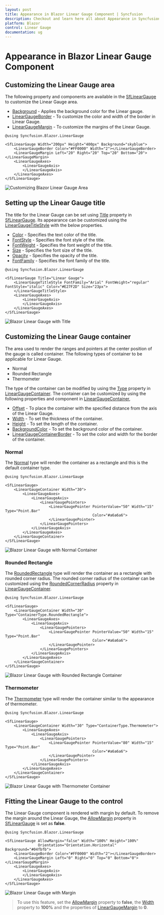 ```yaml
---
layout: post
title: Appearance in Blazor Linear Gauge Component | Syncfusion
description: Checkout and learn here all about Appearance in Syncfusion Blazor Linear Gauge component and much more.
platform: Blazor
control: Linear Gauge
documentation: ug
---
```


# Appearance in Blazor Linear Gauge Component

## Customizing the Linear Gauge area

The following property and components are available in the [SfLinearGauge](https://help.syncfusion.com/cr/blazor/Syncfusion.Blazor.LinearGauge.SfLinearGauge.html) to customize the Linear Gauge area.

* [Background](https://help.syncfusion.com/cr/blazor/Syncfusion.Blazor.LinearGauge.SfLinearGauge.html#Syncfusion_Blazor_LinearGauge_SfLinearGauge_Background) - Applies the background color for the Linear gauge.
* [LinearGaugeBorder](https://help.syncfusion.com/cr/blazor/Syncfusion.Blazor.LinearGauge.LinearGaugeBorder.html) - To customize the color and width of the border in Linear Gauge.
* [LinearGaugeMargin](https://help.syncfusion.com/cr/blazor/Syncfusion.Blazor.LinearGauge.LinearGaugeMargin.html) - To customize the margins of the Linear Gauge.

```cshtml
@using Syncfusion.Blazor.LinearGauge

<SfLinearGauge Width="200px" Height="400px" Background="skyblue">
    <LinearGaugeBorder Color="#FF0000" Width="2"></LinearGaugeBorder>
    <LinearGaugeMargin Left="20" Right="20" Top="20" Bottom="20"></LinearGaugeMargin>
    <LinearGaugeAxes>
        <LinearGaugeAxis>
        </LinearGaugeAxis>
    </LinearGaugeAxes>
</SfLinearGauge>
```

![Customizing Blazor Linear Gauge Area](images/blazor-linear-gauge-area-cutomization.png)

## Setting up the Linear Gauge title

The title for the Linear Gauge can be set using [Title](https://help.syncfusion.com/cr/blazor/Syncfusion.Blazor.LinearGauge.SfLinearGauge.html#Syncfusion_Blazor_LinearGauge_SfLinearGauge_Title) property in [SfLinearGauge](https://help.syncfusion.com/cr/blazor/Syncfusion.Blazor.LinearGauge.SfLinearGauge.html). Its appearance can be customized using the [LinearGaugeTitleStyle](https://help.syncfusion.com/cr/blazor/Syncfusion.Blazor.LinearGauge.LinearGaugeTitleStyle.html) with the below properties.

* [Color](https://help.syncfusion.com/cr/blazor/Syncfusion.Blazor.LinearGauge.LinearGaugeFontSettings.html#Syncfusion_Blazor_LinearGauge_LinearGaugeFontSettings_Color) - Specifies the text color of the title.
* [FontStyle](https://help.syncfusion.com/cr/blazor/Syncfusion.Blazor.LinearGauge.LinearGaugeFontSettings.html#Syncfusion_Blazor_LinearGauge_LinearGaugeFontSettings_FontStyle) - Specifies the font style of the title.
* [FontWeight](https://help.syncfusion.com/cr/blazor/Syncfusion.Blazor.LinearGauge.LinearGaugeFontSettings.html#Syncfusion_Blazor_LinearGauge_LinearGaugeFontSettings_FontWeight) - Specifies the font weight of the title.
* [Size](https://help.syncfusion.com/cr/blazor/Syncfusion.Blazor.LinearGauge.LinearGaugeFontSettings.html#Syncfusion_Blazor_LinearGauge_LinearGaugeFontSettings_Size) - Specifies the font size of the title.
* [Opacity](https://help.syncfusion.com/cr/blazor/Syncfusion.Blazor.LinearGauge.LinearGaugeFontSettings.html#Syncfusion_Blazor_LinearGauge_LinearGaugeFontSettings_Opacity) - Specifies the opacity of the title.
* [FontFamily](https://help.syncfusion.com/cr/blazor/Syncfusion.Blazor.LinearGauge.LinearGaugeFontSettings.html#Syncfusion_Blazor_LinearGauge_LinearGaugeFontSettings_FontFamily) - Specifies the font family of the title.

```cshtml
@using Syncfusion.Blazor.LinearGauge

<SfLinearGauge Title="Linear Gauge">
    <LinearGaugeTitleStyle FontFamily="Arial" FontWeight="regular" FontStyle="italic" Color="#E27F2D" Size="23px">
    </LinearGaugeTitleStyle>
    <LinearGaugeAxes>
        <LinearGaugeAxis>
        </LinearGaugeAxis>
    </LinearGaugeAxes>
</SfLinearGauge>
```

![Blazor Linear Gauge with Title](images/blazor-linear-gauge-title.png)

## Customizing the Linear Gauge container

The area used to render the ranges and pointers at the center position of the gauge is called container. The following types of container to be applicable for Linear Gauge.

* Normal
* Rounded Rectangle
* Thermometer

The type of the container can be modified by using the [Type](https://help.syncfusion.com/cr/blazor/Syncfusion.Blazor.LinearGauge.LinearGaugeContainer.html#Syncfusion_Blazor_LinearGauge_LinearGaugeContainer_Type) property in [LinearGaugeContainer](https://help.syncfusion.com/cr/blazor/Syncfusion.Blazor.LinearGauge.LinearGaugeContainer.html). The container can be customized by using the following properties and component in [LinearGaugeContainer](https://help.syncfusion.com/cr/blazor/Syncfusion.Blazor.LinearGauge.LinearGaugeContainer.html),

* [Offset](https://help.syncfusion.com/cr/blazor/Syncfusion.Blazor.LinearGauge.LinearGaugeContainer.html#Syncfusion_Blazor_LinearGauge_LinearGaugeContainer_Offset) - To place the container with the specified distance from the axis of the Linear Gauge.
* [Width](https://help.syncfusion.com/cr/blazor/Syncfusion.Blazor.LinearGauge.LinearGaugeContainer.html#Syncfusion_Blazor_LinearGauge_LinearGaugeContainer_Width) - To set the thickness of the container.
* [Height](https://help.syncfusion.com/cr/blazor/Syncfusion.Blazor.LinearGauge.LinearGaugeContainer.html#Syncfusion_Blazor_LinearGauge_LinearGaugeContainer_Height) - To set the length of the container.
* [BackgroundColor](https://help.syncfusion.com/cr/blazor/Syncfusion.Blazor.LinearGauge.LinearGaugeContainer.html#Syncfusion_Blazor_LinearGauge_LinearGaugeContainer_BackgroundColor) - To set the background color of the container.
* [LinearGaugeContainerBorder](https://help.syncfusion.com/cr/blazor/Syncfusion.Blazor.LinearGauge.LinearGaugeContainerBorder.html) - To set the color and width for the border of the container.

### Normal

The [Normal](https://help.syncfusion.com/cr/blazor/Syncfusion.Blazor.LinearGauge.ContainerType.html#Syncfusion_Blazor_LinearGauge_ContainerType_Normal) type will render the container as a rectangle and this is the default container type.

```cshtml
@using Syncfusion.Blazor.LinearGauge

<SfLinearGauge>
    <LinearGaugeContainer Width="30">
        <LinearGaugeAxes>
            <LinearGaugeAxis>
                <LinearGaugePointers>
                    <LinearGaugePointer PointerValue="50" Width="15" Type="Point.Bar"
                                        Color="#a6a6a6">
                    </LinearGaugePointer>
                </LinearGaugePointers>
            </LinearGaugeAxis>
        </LinearGaugeAxes>
    </LinearGaugeContainer>
</SfLinearGauge>
```

![Blazor Linear Gauge with Normal Container](images/blazor-linear-gauge-normal-container.png)

### Rounded Rectangle

The [RoundedRectangle](https://help.syncfusion.com/cr/blazor/Syncfusion.Blazor.LinearGauge.ContainerType.html#Syncfusion_Blazor_LinearGauge_ContainerType_RoundedRectangle) type will render the container as a rectangle with rounded corner radius. The rounded corner radius of the container can be customized using the  [RoundedCornerRadius](https://help.syncfusion.com/cr/blazor/Syncfusion.Blazor.LinearGauge.LinearGaugeContainer.html#Syncfusion_Blazor_LinearGauge_LinearGaugeContainer_RoundedCornerRadius) property in [LinearGaugeContainer](https://help.syncfusion.com/cr/blazor/Syncfusion.Blazor.LinearGauge.LinearGaugeContainer.html).

```cshtml
@using Syncfusion.Blazor.LinearGauge

<SfLinearGauge>
    <LinearGaugeContainer Width="30" Type="ContainerType.RoundedRectangle">
        <LinearGaugeAxes>
            <LinearGaugeAxis>
                <LinearGaugePointers>
                    <LinearGaugePointer PointerValue="50" Width="15" Type="Point.Bar"
                                        Color="#a6a6a6">
                    </LinearGaugePointer>
                </LinearGaugePointers>
            </LinearGaugeAxis>
        </LinearGaugeAxes>
    </LinearGaugeContainer>
</SfLinearGauge>
```

![Blazor Linear Gauge with Rounded Rectangle Container](images/blazor-linear-gauge-rectangle-container.png)

### Thermometer

The [Thermometer](https://help.syncfusion.com/cr/blazor/Syncfusion.Blazor.LinearGauge.ContainerType.html#Syncfusion_Blazor_LinearGauge_ContainerType_Thermometer) type will render the container similar to the appearance of thermometer.

```cshtml
@using Syncfusion.Blazor.LinearGauge

<SfLinearGauge>
    <LinearGaugeContainer Width="30" Type="ContainerType.Thermometer">
        <LinearGaugeAxes>
            <LinearGaugeAxis>
                <LinearGaugePointers>
                    <LinearGaugePointer PointerValue="80" Width="15" Type="Point.Bar"
                                        Color="#a6a6a6">
                    </LinearGaugePointer>
                </LinearGaugePointers>
            </LinearGaugeAxis>
        </LinearGaugeAxes>
    </LinearGaugeContainer>
</SfLinearGauge>
```

![Blazor Linear Gauge with Thermometer Container](images/blazor-linear-gauge-thermometer-container.png)

## Fitting the Linear Gauge to the control

The Linear Gauge component is rendered with margin by default. To remove the margin around the Linear Gauge, the [AllowMargin](https://help.syncfusion.com/cr/blazor/Syncfusion.Blazor.LinearGauge.SfLinearGauge.html#Syncfusion_Blazor_LinearGauge_SfLinearGauge_AllowMargin) property in [SfLinearGauge](https://help.syncfusion.com/cr/blazor/Syncfusion.Blazor.LinearGauge.SfLinearGauge.html) is set as **false**.

```cshtml
@using Syncfusion.Blazor.LinearGauge

<SfLinearGauge AllowMargin="false" Width="100%" Height="100%"
               Orientation="Orientation.Horizontal" Background="#04fbfb">
    <LinearGaugeBorder Color="#FF0000" Width="2"></LinearGaugeBorder>
    <LinearGaugeMargin Left="0" Right="0" Top="0" Bottom="0"></LinearGaugeMargin>
    <LinearGaugeAxes>
        <LinearGaugeAxis>
        </LinearGaugeAxis>
    </LinearGaugeAxes>
</SfLinearGauge>
```

![Blazor Linear Gauge with Margin](images/blazor-linear-gauge-with-margin.png)

>To use this feature, set the [AllowMargin](https://help.syncfusion.com/cr/blazor/Syncfusion.Blazor.LinearGauge.SfLinearGauge.html#Syncfusion_Blazor_LinearGauge_SfLinearGauge_AllowMargin) property to **false**, the [Width](https://help.syncfusion.com/cr/blazor/Syncfusion.Blazor.LinearGauge.SfLinearGauge.html#Syncfusion_Blazor_LinearGauge_SfLinearGauge_Width) property to **100%** and the properties of [LinearGaugeMargin](https://help.syncfusion.com/cr/blazor/Syncfusion.Blazor.LinearGauge.LinearGaugeMargin.html) to **0**.